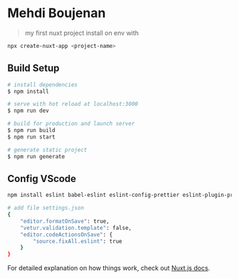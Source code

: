 # Mehdi Boujenan

> my first nuxt project
> install on env with

```bash
npx create-nuxt-app <project-name>
```

## Build Setup

```bash
# install dependencies
$ npm install

# serve with hot reload at localhost:3000
$ npm run dev

# build for production and launch server
$ npm run build
$ npm run start

# generate static project
$ npm run generate
```

## Config VScode

```bash
npm install eslint babel-eslint eslint-config-prettier eslint-plugin-prettier eslint-plugin-vue eslint-loader prettier -D

# add file settings.json
{
    "editor.formatOnSave": true,
    "vetur.validation.template": false,
    "editor.codeActionsOnSave": {
        "source.fixAll.eslint": true
    }
}
```

For detailed explanation on how things work, check out [Nuxt.js docs](https://nuxtjs.org).
